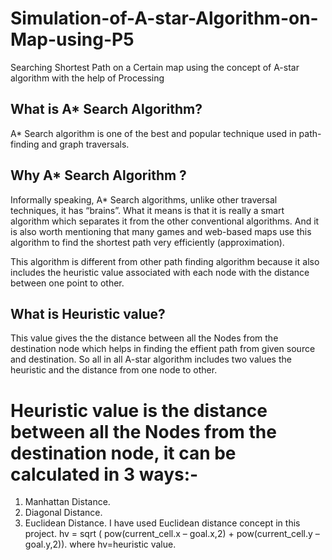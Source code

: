 <h1><b>Simulation-of-A-star-Algorithm-on-Map-using-P5</b></h1>
Searching Shortest Path on a Certain map using the concept of A-star algorithm with the help of Processing

## What is A* Search Algorithm?
A* Search algorithm is one of the best and popular technique used in path-finding and graph traversals.

## Why A* Search Algorithm ?
Informally speaking, A* Search algorithms, unlike other traversal techniques, it has “brains”. What it means is that it is really a smart algorithm which separates it from the other conventional algorithms.
And it is also worth mentioning that many games and web-based maps use this algorithm to find the shortest path very efficiently (approximation).

This algorithm is different from other path finding algorithm because it also includes the heuristic value associated with each node with the distance between one point to other.
## What is Heuristic value?
This value gives the the distance between all the Nodes from the destination node which helps in finding the effient path from given source and destination.
So all in all A-star algorithm includes two values the heuristic and the distance from one node to other.

# Heuristic value is the distance between all the Nodes from the destination node, it can be calculated in 3 ways:-
1) Manhattan Distance.
2) Diagonal Distance.
3) Euclidean Distance.
I have used Euclidean distance concept in this project.
hv = sqrt ( pow(current_cell.x – goal.x,2) + pow(current_cell.y – goal.y,2)).
where hv=heuristic value.
